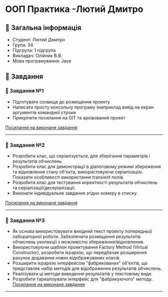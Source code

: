 # ООП Практика -Лютий Дмитро
 ## 📝 Загальна інформація
 - Студент: Лютий Дмитро
 - Група: 34
 - Підгрупа: 1 підгрупа
 - Викладач: Олійник В.В.
 - Мова програмування: Java
## 📂 Завдання
### 📍 Завдання №1
- Підготувати сховище до розміщення проекту
- Написати просту консольну програму (наприклад вивід на екран аргументів командної строки
- Прикріпити посилання на GIT та архівований проект
     
 [Посилання на виконане завдання](https://github.com/DmytroLiutyi/Practice-OOP/blob/main/PracticeLiutyi/zavd1/README.md)

___

### 📍 Завдання №2
- Розробити клас, що серіалізується, для зберігання параметрів і результатів
обчислень.
- Розробити клас для демонстрації в діалоговому режимі збереження та
відновлення стану об'єкта, використовуючи серіалізацію. Показати особливості
використання transient полів.
- Розробити клас для тестування коректності результатів обчислень та
серіалізації/десеріалізації.
-  Виконати індивідуальне завдання згідно номеру в списку.

[Посилання на виконане завдання](https://github.com/DmytroLiutyi/Practice-OOP/tree/main/PracticeLiutyi/zavd2)

___

### 📍 Завдання №3
-  Як основа використовувати вихідний текст проекту попередньої лабораторної роботи. Забезпечити розміщення результатів обчислень уколекції з можливістю збереження/відновлення.
-   Використовуючи шаблон проектування Factory Method (Virtual Constructor), розробити ієрархію, що передбачає розширення рахунок додавання нових відображуваних класів.
-   Розширити ієрархію інтерфейсом "фабрикованих" об'єктів, що представляє набір методів для відображення результатів обчислень.
-   Реалізувати ці методи виведення результатів у текстовому виде.
-   Розробити тареалізувати інтерфейс для "фабрикуючого" методу.
[Посилання на виконане завдання]( https://github.com/DmytroLiutyi/Practice-OOP/tree/main/PracticeLiutyi/zavd3)

___

